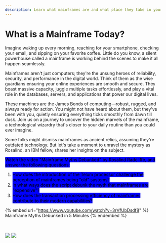 ```yaml
---
description: Learn what mainframes are and what place they take in your daily life.
---
```


# What is a Mainframe Today?

Imagine waking up every morning, reaching for your smartphone, checking your email, and sipping on your favorite coffee. Little do you know, a silent powerhouse called a mainframe is working behind the scenes to make it all happen seamlessly.

Mainframes aren't just computers; they're the unsung heroes of reliability, security, and performance in the digital world. Think of them as the wise guardians ensuring your online experiences are smooth and secure. They boast massive capacity, juggle multiple tasks effortlessly, and play a vital role in the databases, servers, and applications that power our digital lives.

These machines are the James Bonds of computing—robust, rugged, and always ready for action. You might not have heard about them, but they've been with you, quietly ensuring everything ticks smoothly from dawn till dusk. Join us on a journey to uncover the hidden marvels of the mainframe, a technological wizardry that's closer to your daily routine than you could ever imagine.

Some folks might dismiss mainframes as ancient relics, assuming they're outdated technology. But let's take a moment to unravel the mystery as Rosalind, an IBM fellow, shares her insights on the subject.

<mark style="background-color:blue;">Watch the video "Mainframe Myths Debunked" by Rosalind Radcliffe, and answer the following questions:</mark>&#x20;

1. <mark style="background-color:blue;">How does the introduction of the Telum processor challenge the perception of mainframes being "old" systems?</mark>
2. <mark style="background-color:blue;">In what ways does the script debunk the myth that mainframes are "expensive"?</mark>
3. <mark style="background-color:blue;">How does the transaction processing efficiency of mainframes contribute to their modern capabilities?</mark>

{% embed url="https://www.youtube.com/watch?v=3rVfUbDsdf8" %}
Mainframe Myths Debunked in 5 Minutes
{% endembed %}

\
\
![](../.gitbook/assets/Mainframe\_1\_3D.png)  ![](../.gitbook/assets/Mainframe\_2\_3D.png) &#x20;
